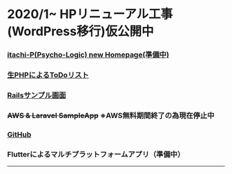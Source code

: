 # 2020/1~ HPリニューアル工事(WordPress移行)仮公開中

### <a href="https://itachi-hp.herokuapp.com/">itachi-P(Psycho-Logic) new Homepage(準備中)</a>

### <a href="https://itachip-php-todolist.herokuapp.com/php/login.php">生PHPによるToDoリスト</a>

### <a href="https://arcane-plains-37972.herokuapp.com/">Railsサンプル画面</a>

### <a style="text-decoration: line-through;" href="https://itachi-p.com">AWS & Laravel SampleApp</a> ※AWS無料期間終了の為現在停止中

### <a href="https://github.com/itachi-P/">GitHub</a>

### Flutterによるマルチプラットフォームアプリ（準備中）

---

